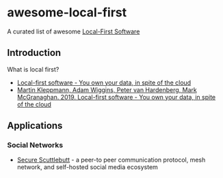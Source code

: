 # awesome-local-first

A curated list of awesome [Local-First Software](https://www.inkandswitch.com/local-first/)

## Introduction

What is local first?

- [Local-first software - You own your data, in spite of the cloud](https://www.inkandswitch.com/local-first/)
- [Martin Kleppmann, Adam Wiggins, Peter van Hardenberg, Mark McGranaghan. 2019. Local-first software - You own your data, in spite of the cloud](https://martin.kleppmann.com/papers/local-first.pdf)

## Applications

### Social Networks

- [Secure Scuttlebutt](https://scuttlebutt.nz/) - a peer-to peer communication protocol, mesh network, and self-hosted social media ecosystem

